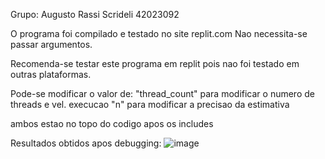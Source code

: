 Grupo: 
Augusto Rassi Scrideli 42023092

O programa foi compilado e testado no site replit.com
Nao necessita-se passar argumentos.

Recomenda-se testar este programa em replit pois nao foi testado em outras plataformas.

Pode-se modificar o valor de:
"thread_count" para modificar o numero de threads e vel. execucao
"n" para modificar a precisao da estimativa

ambos estao no topo do codigo apos os includes

Resultados obtidos apos debugging:
![image](https://user-images.githubusercontent.com/101229028/191703343-9efdf223-3044-4c0b-a00a-3714923fc819.png)
